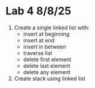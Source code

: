 # Lab 4 8/8/25

1. Create a single linked list with:
   - insert at beginning
   - insert at end
   - insert in between
   - traverse list
   - delete first element
   - delete last element
   - delete any element
2. Create stack using linked list
